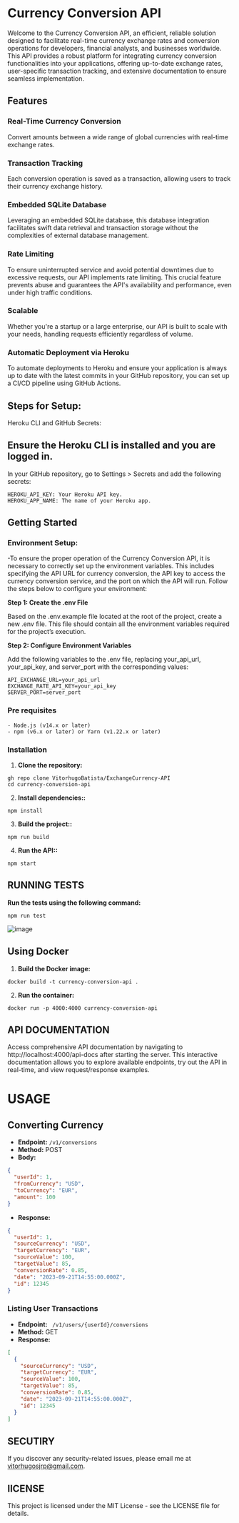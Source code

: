 # Currency Conversion API

Welcome to the Currency Conversion API, an efficient, reliable solution designed to facilitate real-time currency exchange rates and conversion operations for developers, financial analysts, and businesses worldwide. This API provides a robust platform for integrating currency conversion functionalities into your applications, offering up-to-date exchange rates, user-specific transaction tracking, and extensive documentation to ensure seamless implementation.

## Features

### Real-Time Currency Conversion
Convert amounts between a wide range of global currencies with real-time exchange rates.

### Transaction Tracking
Each conversion operation is saved as a transaction, allowing users to track their currency exchange history.

### Embedded SQLite Database
Leveraging an embedded SQLite database, this database integration facilitates swift data retrieval and transaction storage without the complexities of external database management.


### Rate Limiting
To ensure uninterrupted service and avoid potential downtimes due to excessive requests, our API implements rate limiting. This crucial feature prevents abuse and guarantees the API's availability and performance, even under high traffic conditions.

### Scalable
Whether you're a startup or a large enterprise, our API is built to scale with your needs, handling requests efficiently regardless of volume.

### Automatic Deployment via Heroku
To automate deployments to Heroku and ensure your application is always up to date with the latest commits in your GitHub repository, you can set up a CI/CD pipeline using GitHub Actions.

## Steps for Setup:
Heroku CLI and GitHub Secrets:

## Ensure the Heroku CLI is installed and you are logged in.
In your GitHub repository, go to Settings > Secrets and add the following secrets:
```
HEROKU_API_KEY: Your Heroku API key.
HEROKU_APP_NAME: The name of your Heroku app.
```
## Getting Started

### Environment Setup:

-To ensure the proper operation of the Currency Conversion API, it is necessary to correctly set up the environment variables. This includes specifying the API URL for currency conversion, the API key to access the currency conversion service, and the port on which the API will run. Follow the steps below to configure your environment:

**Step 1: Create the .env File**

Based on the .env.example file located at the root of the project, create a new .env file. This file should contain all the environment variables required for the project’s execution.

**Step 2: Configure Environment Variables**

Add the following variables to the .env file, replacing your_api_url, your_api_key, and server_port with the corresponding values:
```
API_EXCHANGE_URL=your_api_url
EXCHANGE_RATE_API_KEY=your_api_key
SERVER_PORT=server_port
```
### Pre requisites
```
- Node.js (v14.x or later)
- npm (v6.x or later) or Yarn (v1.22.x or later)
```

### Installation

1. **Clone the repository:**
```
gh repo clone VitorhugoBatista/ExchangeCurrency-API
cd currency-conversion-api
```
2. **Install dependencies::**
```
npm install
```
3. **Build the project::**
```
npm run build
```
4. **Run the API::**
```
npm start
```
## RUNNING TESTS

**Run the tests using the following command:**
```
npm run test
```
![image](https://github.com/VitorhugoBatista/ExchangeCurrency-API/assets/62615687/18b9b385-5dc2-4841-ba88-a92f76dd6be0)


## Using Docker

1. **Build the Docker image:**
```
docker build -t currency-conversion-api .
```
2. **Run the container:**
```
docker run -p 4000:4000 currency-conversion-api
```

## API DOCUMENTATION

Access comprehensive API documentation by navigating to http://localhost:4000/api-docs after starting the server. This interactive documentation allows you to explore available endpoints, try out the API in real-time, and view request/response examples.

# USAGE

## Converting Currency

- **Endpoint:** `/v1/conversions`
- **Method:** POST
- **Body:**

```json
{
  "userId": 1,
  "fromCurrency": "USD",
  "toCurrency": "EUR",
  "amount": 100
}
```

- **Response:**
```json
{
  "userId": 1,
  "sourceCurrency": "USD",
  "targetCurrency": "EUR",
  "sourceValue": 100,
  "targetValue": 85,
  "conversionRate": 0.85,
  "date": "2023-09-21T14:55:00.000Z",
  "id": 12345
}
```

### Listing User Transactions

- **Endpoint:** ` /v1/users/{userId}/conversions`
- **Method:** GET
- **Response:**
```json
[
  {
    "sourceCurrency": "USD",
    "targetCurrency": "EUR",
    "sourceValue": 100,
    "targetValue": 85,
    "conversionRate": 0.85,
    "date": "2023-09-21T14:55:00.000Z",
    "id": 12345
  }
]
```
## SECUTIRY
If you discover any security-related issues, please email me at vitorhugosjrp@gmail.com.

## lICENSE

This project is licensed under the MIT License - see the LICENSE file for details.


